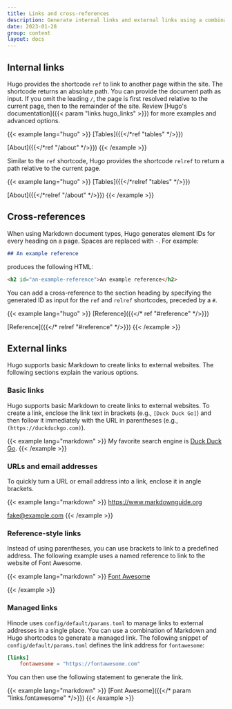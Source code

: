 ```yaml
---
title: Links and cross-references
description: Generate internal links and external links using a combination of Markdown and Hugo shortcodes.
date: 2023-01-28
group: content
layout: docs
---
```


<!-- TODO: expand -->

## Internal links

Hugo provides the shortcode `ref` to link to another page within the site. The shortcode returns an absolute path. You can provide the document path as input. If you omit the leading `/`, the page is first resolved relative to the current page, then to the remainder of the site. Review [Hugo's documentation]({{< param "links.hugo_links" >}}) for more examples and advanced options.

{{< example lang="hugo" >}}
[Tables]({{</*ref "tables" */>}})

[About]({{</*ref "/about" */>}})
{{< /example >}}

Similar to the `ref` shortcode, Hugo provides the shortcode `relref` to return a path relative to the current page.

{{< example lang="hugo" >}}
[Tables]({{</*relref "tables" */>}})

[About]({{</*relref "/about" */>}})
{{< /example >}}

## Cross-references

When using Markdown document types, Hugo generates element IDs for every heading on a page. Spaces are replaced with `-`. For example:

```markdown
## An example reference
```

produces the following HTML:

```html
<h2 id="an-example-reference">An example reference</h2>
```

You can add a cross-reference to the section heading by specifying the generated ID as input for the `ref` and `relref` shortcodes, preceded by a `#`.

{{< example lang="hugo" >}}
[Reference]({{</* ref "#reference" */>}})

[Reference]({{</* relref "#reference" */>}})
{{< /example >}}

## External links

Hugo supports basic Markdown to create links to external websites. The following sections explain the various options.

### Basic links

Hugo supports basic Markdown to create links to external websites. To create a link, enclose the link text in brackets (e.g., `[Duck Duck Go]`) and then follow it immediately with the URL in parentheses (e.g., `(https://duckduckgo.com)`).

{{< example lang="markdown" >}}
My favorite search engine is [Duck Duck Go](https://duckduckgo.com).
{{< /example >}}

### URLs and email addresses

To quickly turn a URL or email address into a link, enclose it in angle brackets.

{{< example lang="markdown" >}}
<https://www.markdownguide.org>

<fake@example.com>
{{< /example >}}

### Reference-style links

Instead of using parentheses, you can use brackets to link to a predefined address. The following example uses a named reference to link to the website of Font Awesome.

{{< example lang="markdown" >}}
[Font Awesome][fontawesome]

[fontawesome]: https://fontawesome.com
{{< /example >}}

### Managed links

Hinode uses `config/default/params.toml` to manage links to external addresses in a single place. You can use a combination of Markdown and Hugo shortcodes to generate a managed link. The following snippet of `config/default/params.toml` defines the link address for `fontawesome`:

```toml
[links]
    fontawesome = "https://fontawesome.com"
```

You can then use the following statement to generate the link.

{{< example lang="markdown" >}}
[Font Awesome]({{</* param "links.fontawesome" */>}})
{{< /example >}}
